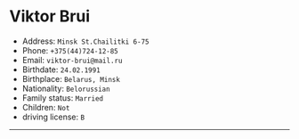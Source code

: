 # Viktor Brui

- Address: `Minsk St.Chailitki 6-75`
- Phone: `+375(44)724-12-85`
- Email: `viktor-brui@mail.ru`
- Birthdate: `24.02.1991`
- Birthplace: `Belarus, Minsk`
- Nationality: `Belorussian`
- Family status: `Married`
- Children: `Not`
- driving license: `В`

---
